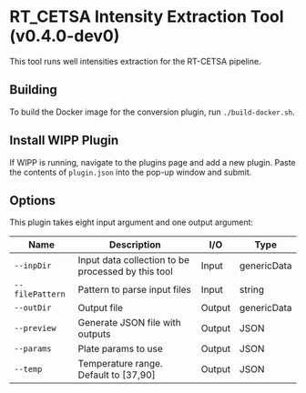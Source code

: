 # RT_CETSA Intensity Extraction Tool (v0.4.0-dev0)

This tool runs well intensities extraction for the RT-CETSA pipeline.

## Building

To build the Docker image for the conversion plugin, run
`./build-docker.sh`.

## Install WIPP Plugin

If WIPP is running, navigate to the plugins page and add a new plugin. Paste the contents of `plugin.json` into the pop-up window and submit.

## Options

This plugin takes eight input argument and one output argument:

| Name            | Description                                        | I/O    | Type        |
|-----------------|----------------------------------------------------|--------|-------------|
| `--inpDir`      | Input data collection to be processed by this tool | Input  | genericData |
| `--filePattern` | Pattern to parse input files                       | Input  | string      |
| `--outDir`      | Output file                                        | Output | genericData |
| `--preview`     | Generate JSON file with outputs                    | Output | JSON        | Optional
| `--params`      | Plate params to use                                | Output | JSON        | Optional
| `--temp`        | Temperature range. Default to [37,90]              | Output | JSON        | Optional
